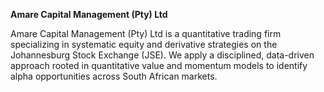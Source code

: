 **Amare Capital Management (Pty) Ltd**

Amare Capital Management (Pty) Ltd is a quantitative trading firm specializing in systematic equity and derivative strategies on the Johannesburg Stock Exchange (JSE). We apply a disciplined, data-driven approach rooted in quantitative value and momentum models to identify alpha opportunities across South African markets.
